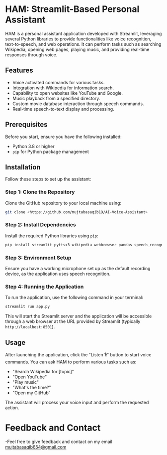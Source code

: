 # HAM: Streamlit-Based Personal Assistant

HAM is a personal assistant application developed with Streamlit, leveraging several Python libraries to provide functionalities like voice recognition, text-to-speech, and web operations. It can perform tasks such as searching Wikipedia, opening web pages, playing music, and providing real-time responses through voice.

## Features

- Voice activated commands for various tasks.
- Integration with Wikipedia for information search.
- Capability to open websites like YouTube and Google.
- Music playback from a specified directory.
- Custom movie database interaction through speech commands.
- Real-time speech-to-text display and processing.

## Prerequisites

Before you start, ensure you have the following installed:
- Python 3.8 or higher
- `pip` for Python package management

## Installation

Follow these steps to set up the assistant:

### Step 1: Clone the Repository

Clone the GitHub repository to your local machine using:

```bash
git clone <https://github.com/mujtabasaqib19/AI-Voice-Assistant>
```

### Step 2: Install Dependencies

Install the required Python libraries using `pip`:

```bash
pip install streamlit pyttsx3 wikipedia webbrowser pandas speech_recognition difflib
```

### Step 3: Environment Setup

Ensure you have a working microphone set up as the default recording device, as the application uses speech recognition.

### Step 4: Running the Application

To run the application, use the following command in your terminal:

```bash
streamlit run app.py
```

This will start the Streamlit server and the application will be accessible through a web browser at the URL provided by Streamlit (typically `http://localhost:8501`).

## Usage

After launching the application, click the "Listen 🎙️" button to start voice commands. You can ask HAM to perform various tasks such as:

- "Search Wikipedia for [topic]"
- "Open YouTube"
- "Play music"
- "What's the time?"
- "Open my GitHub"

The assistant will process your voice input and perform the requested action.

# Feedback and Contact

-Feel free to give feedback and contact on my email mujtabasaqib654@gmail.com
